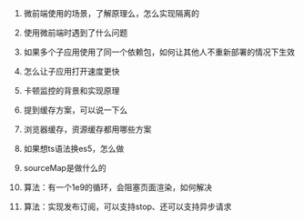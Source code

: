1. 微前端使用的场景，了解原理么，怎么实现隔离的

2. 使用微前端时遇到了什么问题

3. 如果多个子应用使用了同一个依赖包，如何让其他人不重新部署的情况下生效

4. 怎么让子应用打开速度更快

5. 卡顿监控的背景和实现原理

6. 提到缓存方案，可以说一下么

7. 浏览器缓存，资源缓存都用哪些方案

8. 如果想ts语法换es5，怎么做

9. sourceMap是做什么的

10. 算法：有一个1e9的循环，会阻塞页面渲染，如何解决

11. 算法：实现发布订阅，可以支持stop、还可以支持异步请求